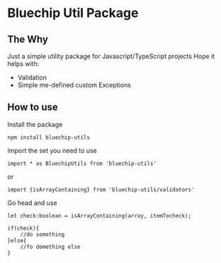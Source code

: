 # Bluechip Util Package

## The Why

Just a simple utility package for Javascript/TypeScript projects
Hope it helps with:

- Validation
- Simple me-defined custom Exceptions

## How to use

Install the package

```
npm install bluechip-utils

```

Import the set you need to use

```
import * as BluechipUtils from 'bluechip-utils'

```

or

```
import {isArrayContaining} from 'bluechip-utils/validators'

```

Go head and use

```
let check:boolean = isArrayContaining(array, itemTocheck);

if(check){
    //do something
}else{
    //fo domething else
}


```
